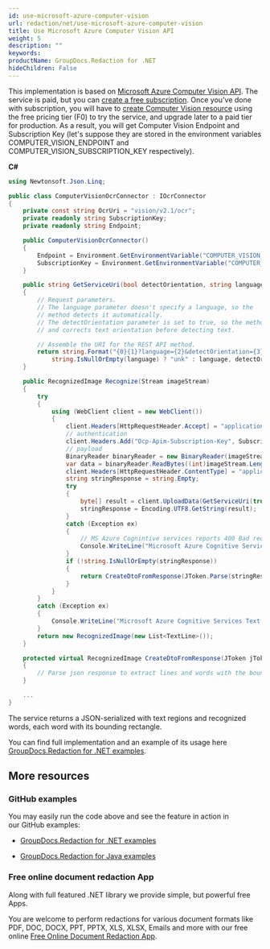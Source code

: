 ```yaml
---
id: use-microsoft-azure-computer-vision
url: redaction/net/use-microsoft-azure-computer-vision
title: Use Microsoft Azure Computer Vision API 
weight: 5
description: ""
keywords: 
productName: GroupDocs.Redaction for .NET
hideChildren: False
---
```


This implementation is based on [Microsoft Azure Computer Vision API](https://docs.microsoft.com/en-US/azure/cognitive-services/computer-vision/). The service is paid, but you can [create a free subscription](https://azure.microsoft.com/free/cognitive-services/). Once you've done with subscription, you will have to [create Computer Vision resource](https://portal.azure.com/#create/Microsoft.CognitiveServicesComputerVision) using the free pricing tier (F0) to try the service, and upgrade later to a paid tier for production. As a result, you will get Computer Vision Endpoint and Subscription Key (let's suppose they are stored in the environment variables COMPUTER_VISION_ENDPOINT and COMPUTER_VISION_SUBSCRIPTION_KEY respectively). 

**C#**

```csharp
using Newtonsoft.Json.Linq;

public class ComputerVisionOcrConnector : IOcrConnector
{
    private const string OcrUri = "vision/v2.1/ocr";
    private readonly string SubscriptionKey;
    private readonly string Endpoint;

    public ComputerVisionOcrConnector()
    {
        Endpoint = Environment.GetEnvironmentVariable("COMPUTER_VISION_ENDPOINT");
        SubscriptionKey = Environment.GetEnvironmentVariable("COMPUTER_VISION_SUBSCRIPTION_KEY");
    }

    public string GetServiceUri(bool detectOrientation, string language)
    {
        // Request parameters. 
        // The language parameter doesn't specify a language, so the 
        // method detects it automatically.
        // The detectOrientation parameter is set to true, so the method detects and
        // and corrects text orientation before detecting text.

        // Assemble the URI for the REST API method.
        return string.Format("{0}{1}?language={2}&detectOrientation={3}", Endpoint, OcrUri,
            string.IsNullOrEmpty(language) ? "unk" : language, detectOrientation).ToLower();
    }

    public RecognizedImage Recognize(Stream imageStream)
    {
        try
        {
            using (WebClient client = new WebClient())
            {
                client.Headers[HttpRequestHeader.Accept] = "application/json";
                // authentication
                client.Headers.Add("Ocp-Apim-Subscription-Key", SubscriptionKey);
                // payload
                BinaryReader binaryReader = new BinaryReader(imageStream);
                var data = binaryReader.ReadBytes((int)imageStream.Length);
                client.Headers[HttpRequestHeader.ContentType] = "application/octet-stream";
                string stringResponse = string.Empty;
                try
                {
                    byte[] result = client.UploadData(GetServiceUri(true, null), data);
                    stringResponse = Encoding.UTF8.GetString(result);
                }
                catch (Exception ex)
                {
                    // MS Azure Cognintive services reports 400 Bad requests and other exceptions on small pictures and pictures with no text
                    Console.WriteLine("Microsoft Azure Cognitive Services consider this image as wrong ({0})", ex.ToString());
                }
                if (!string.IsNullOrEmpty(stringResponse))
                {
                    return CreateDtoFromResponse(JToken.Parse(stringResponse));
                }
            }
        }
        catch (Exception ex)
        {
            Console.WriteLine("Microsoft Azure Cognitive Services Text Recognition failed: {0}", ex.ToString());
        }
        return new RecognizedImage(new List<TextLine>());
    }

    protected virtual RecognizedImage CreateDtoFromResponse(JToken jToken)
    {
        // Parse json response to extract lines and words with the bounding rectangles.
    }

    ...
}

```
The service returns a JSON-serialized with text regions and recognized words, each word with its bounding rectangle.

You can find full implementation and an example of its usage here [GroupDocs.Redaction for .NET examples](https://github.com/groupdocs-redaction/GroupDocs.Redaction-for-.NET).

## More resources

### GitHub examples

You may easily run the code above and see the feature in action in our GitHub examples:

*   [GroupDocs.Redaction for .NET examples](https://github.com/groupdocs-redaction/GroupDocs.Redaction-for-.NET)
    
*   [GroupDocs.Redaction for Java examples](https://github.com/groupdocs-redaction/GroupDocs.Redaction-for-Java)
    

### Free online document redaction App

Along with full featured .NET library we provide simple, but powerful free Apps.

You are welcome to perform redactions for various document formats like PDF, DOC, DOCX, PPT, PPTX, XLS, XLSX, Emails and more with our free online [Free Online Document Redaction App](https://products.groupdocs.app/redaction).
